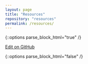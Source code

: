 ```yaml
---
layout: page
title: "Resources"
repository: "resources"
permalink: /resources/
---
```



{::options parse_block_html="true" /}

  <a href="https://github.com/datacommunity/{{ page.repository }}/edit/master/data.json">Edit on GitHub</a>
  <div class="data" id="{{ page.repository }}"></div>

  <script src="https://ajax.googleapis.com/ajax/libs/jquery/1.10.1/jquery.min.js"></script>
  <script src="{{ site.url }}/assets/js/data.js"></script>

{::options parse_block_html="false" /}
